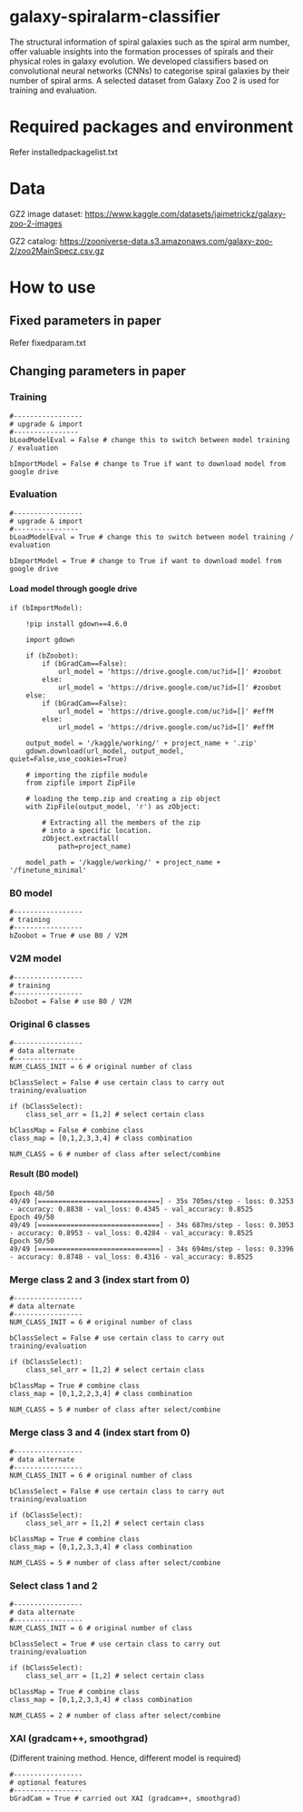 # galaxy-spiralarm-classifier
The structural information of spiral galaxies such as the spiral arm number, offer valuable insights into the formation processes of spirals and their physical roles in galaxy evolution. We developed classifiers based on convolutional neural networks (CNNs) to categorise spiral galaxies by their number of spiral arms. A selected dataset from Galaxy Zoo 2 is used for training and evaluation.

# Required packages and environment
Refer installedpackagelist.txt

# Data
GZ2 image dataset: https://www.kaggle.com/datasets/jaimetrickz/galaxy-zoo-2-images

GZ2 catalog: https://zooniverse-data.s3.amazonaws.com/galaxy-zoo-2/zoo2MainSpecz.csv.gz


# How to use
## Fixed parameters in paper
Refer fixedparam.txt

## Changing parameters in paper
### Training
```
#-----------------
# upgrade & import
#----------------
bLoadModelEval = False # change this to switch between model training / evaluation

bImportModel = False # change to True if want to download model from google drive
```
### Evaluation
```
#-----------------
# upgrade & import
#----------------
bLoadModelEval = True # change this to switch between model training / evaluation

bImportModel = True # change to True if want to download model from google drive
```
#### Load model through google drive
```
if (bImportModel):
    
    !pip install gdown==4.6.0

    import gdown

    if (bZoobot):
        if (bGradCam==False):
            url_model = 'https://drive.google.com/uc?id=[]' #zoobot
        else:
            url_model = 'https://drive.google.com/uc?id=[]' #zoobot
    else:
        if (bGradCam==False):
            url_model = 'https://drive.google.com/uc?id=[]' #effM
        else:
            url_model = 'https://drive.google.com/uc?id=[]' #effM

    output_model = '/kaggle/working/' + project_name + '.zip'
    gdown.download(url_model, output_model, quiet=False,use_cookies=True)

    # importing the zipfile module
    from zipfile import ZipFile

    # loading the temp.zip and creating a zip object
    with ZipFile(output_model, 'r') as zObject:

        # Extracting all the members of the zip 
        # into a specific location.
        zObject.extractall(
            path=project_name)

    model_path = '/kaggle/working/' + project_name + '/finetune_minimal'
```
### B0 model
```
#-----------------
# training
#-----------------
bZoobot = True # use B0 / V2M
```
### V2M model
```
#-----------------
# training
#-----------------
bZoobot = False # use B0 / V2M
```
### Original 6 classes
```
#-----------------
# data alternate
#-----------------
NUM_CLASS_INIT = 6 # original number of class

bClassSelect = False # use certain class to carry out training/evaluation

if (bClassSelect):
    class_sel_arr = [1,2] # select certain class

bClassMap = False # combine class
class_map = [0,1,2,3,3,4] # class combination

NUM_CLASS = 6 # number of class after select/combine
```
#### Result (B0 model)
```
Epoch 48/50
49/49 [==============================] - 35s 705ms/step - loss: 0.3253 - accuracy: 0.8838 - val_loss: 0.4345 - val_accuracy: 0.8525
Epoch 49/50
49/49 [==============================] - 34s 687ms/step - loss: 0.3053 - accuracy: 0.8953 - val_loss: 0.4284 - val_accuracy: 0.8525
Epoch 50/50
49/49 [==============================] - 34s 694ms/step - loss: 0.3396 - accuracy: 0.8748 - val_loss: 0.4316 - val_accuracy: 0.8525
```
### Merge class 2 and 3 (index start from 0)
```
#-----------------
# data alternate
#-----------------
NUM_CLASS_INIT = 6 # original number of class

bClassSelect = False # use certain class to carry out training/evaluation

if (bClassSelect):
    class_sel_arr = [1,2] # select certain class

bClassMap = True # combine class
class_map = [0,1,2,2,3,4] # class combination

NUM_CLASS = 5 # number of class after select/combine
```
### Merge class 3 and 4 (index start from 0)
```
#-----------------
# data alternate
#-----------------
NUM_CLASS_INIT = 6 # original number of class

bClassSelect = False # use certain class to carry out training/evaluation

if (bClassSelect):
    class_sel_arr = [1,2] # select certain class

bClassMap = True # combine class
class_map = [0,1,2,3,3,4] # class combination

NUM_CLASS = 5 # number of class after select/combine
```
### Select class 1 and 2
```
#-----------------
# data alternate
#-----------------
NUM_CLASS_INIT = 6 # original number of class

bClassSelect = True # use certain class to carry out training/evaluation

if (bClassSelect):
    class_sel_arr = [1,2] # select certain class

bClassMap = True # combine class
class_map = [0,1,2,3,3,4] # class combination

NUM_CLASS = 2 # number of class after select/combine
```
### XAI (gradcam++, smoothgrad)
(Different training method. Hence, different model is required)
```
#-----------------
# optional features
#-----------------
bGradCam = True # carried out XAI (gradcam++, smoothgrad)
```
